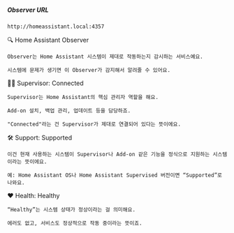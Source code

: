##### Observer URL
```
http://homeassistant.local:4357
```
🔍 Home Assistant Observer
```
Observer는 Home Assistant 시스템이 제대로 작동하는지 감시하는 서비스예요.

시스템에 문제가 생기면 이 Observer가 감지해서 알려줄 수 있어요.
```

👨‍💻 Supervisor: Connected
```
Supervisor는 Home Assistant의 핵심 관리자 역할을 해요.

Add-on 설치, 백업 관리, 업데이트 등을 담당하죠.

"Connected"라는 건 Supervisor가 제대로 연결되어 있다는 뜻이에요.
```

🛠 Support: Supported
```
이건 현재 사용하는 시스템이 Supervisor나 Add-on 같은 기능을 정식으로 지원하는 시스템이라는 뜻이에요.

예: Home Assistant OS나 Home Assistant Supervised 버전이면 “Supported”로 나와요.
```

❤️ Health: Healthy
```
“Healthy”는 시스템 상태가 정상이라는 걸 의미해요.

에러도 없고, 서비스도 정상적으로 작동 중이라는 뜻이죠.
```




